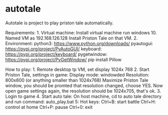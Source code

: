 # autotale
Autotale is project to play priston tale automatically.

Requirements:
    1. Virtual machine:
        Install virtual machine run windows 10. Named VM as 192.168.126.128
        Install Priston Tale on that VM.
    2. Environment:
        python3: https://www.python.org/downloads/
        pyautogui: https://pypi.org/project/PyAutoGUI/
        keyboard: https://pypi.org/project/keyboard/
        pygetwindow: https://pypi.org/project/PyGetWindow/
        pip install Pillow

How to play:
    1. Remote desktop tp VM, set display 1024x 768
    2. Start Priston Tale, settings in game:
        Display mode: windowded
        Resolution: 800x600 (or anything smaller than 1024x768)
        Maximize Priston Tale window, you should be promted that resolution changed, choose YES.
        Now open game settings again, the resolution should be 1024x705, that's ok.
    3. Login to game
    4. Start auto tale:
        On host machine, cd to auto tale directory and run command:
            auto_play.bat
    5: Hot keys:
        Ctrl+B: start battle
        Ctrl+H: control at home
        Ctrl+P: pause
        Ctrl+0: exit
